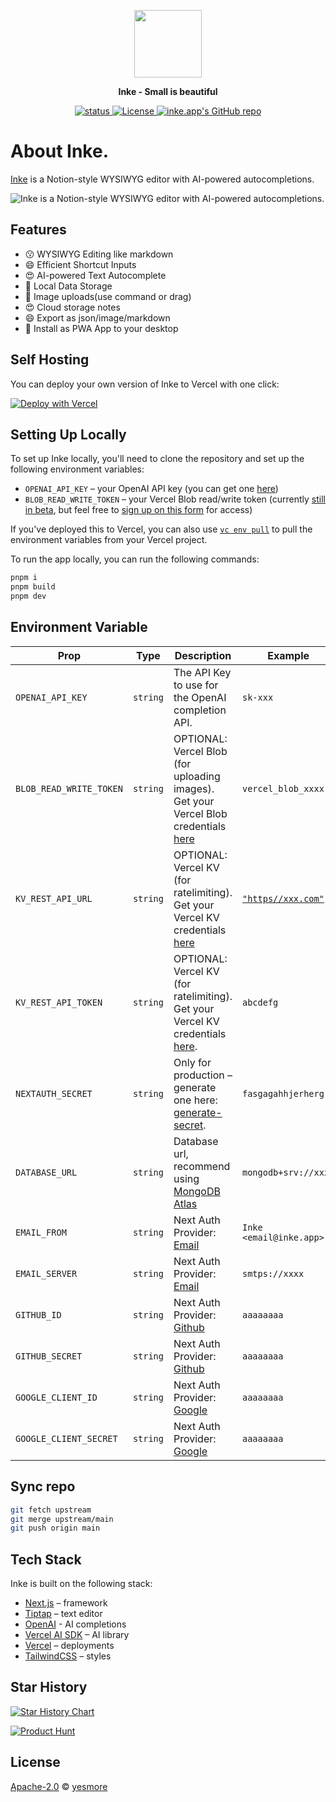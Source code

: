 <p align="center">
  <img width="108" src="https://inke.app/logo-256.png">
</p>

<p align="center"><strong> Inke - Small is beautiful</strong></p>

<p align="center">
  <a href="https://inke.app">
    <img src="https://badgen.net/https/inke.app/api/status" alt="status"/>
  </a>
  <a href="https://github.com/oiov/inke/blob/master/LICENSE">
    <img src="https://img.shields.io/github/license/oiov/inke?label=license&logo=github&color=f80&logoColor=fff" alt="License" />
  </a>
  <a href="https://github.com/yesmore/inke"><img src="https://img.shields.io/github/stars/yesmore/inke?style=social" alt="inke.app's GitHub repo"></a>
</p>


# About Inke.

[Inke](https://inke.app/) is a Notion-style WYSIWYG editor with AI-powered autocompletions.

<img alt="Inke is a Notion-style WYSIWYG editor with AI-powered autocompletions." src="https://inke.app/desktop.png">

## Features

- 😗 WYSIWYG Editing like markdown
- 😄 Efficient Shortcut Inputs
- 😍 AI-powered Text Autocomplete
- 🥰 Local Data Storage
- 🥳 Image uploads(use command or drag)
- 😍 Cloud storage notes
- 😄 Export as json/image/markdown
- 🥰 Install as PWA App to your desktop


## Self Hosting

You can deploy your own version of Inke to Vercel with one click:

[![Deploy with Vercel](https://vercel.com/button)](https://vercel.com/new/clone?repository-link=https%3A%2F%2Fgithub.com%2Fyesmore%2Finke&env=OPENAI_API_KEY&envDescription=Find%20your%20OpenAI%20API%20Key%20by%20click%20the%20right%20Learn%20More%20button.%20%20&envLink=https%3A%2F%2Fplatform.openai.com%2Faccount%2Fapi-keys&project-name=inke&repository-name=inke)

## Setting Up Locally

To set up Inke locally, you'll need to clone the repository and set up the following environment variables:

- `OPENAI_API_KEY` – your OpenAI API key (you can get one [here](https://platform.openai.com/account/api-keys))
- `BLOB_READ_WRITE_TOKEN` – your Vercel Blob read/write token (currently [still in beta](https://vercel.com/docs/storage/vercel-blob/quickstart#quickstart), but feel free to [sign up on this form](https://vercel.fyi/blob-beta) for access)

If you've deployed this to Vercel, you can also use [`vc env pull`](https://vercel.com/docs/cli/env#exporting-development-environment-variables) to pull the environment variables from your Vercel project.

To run the app locally, you can run the following commands:

```bash
pnpm i
pnpm build
pnpm dev
```

##  Environment Variable

| Prop                    | Type     | Description                                                                                                                                              | Example                                                                                                             |
| ----------------------- | -------- | -------------------------------------------------------------------------------------------------------------------------------------------------------- | ------------------------------------------------------------------------------------------------------------------- |
| `OPENAI_API_KEY`        | `string` | The API Key to use for the OpenAI completion API.                                                                                                        | `sk-xxx`                                                                                                            |
| `BLOB_READ_WRITE_TOKEN` | `string` | OPTIONAL: Vercel Blob (for uploading images). Get your Vercel Blob credentials [here](https://vercel.com/docs/storage/vercel-blob/quickstart#quickstart) | `vercel_blob_xxxx`                                                                                                  |
| `KV_REST_API_URL`       | `string` | OPTIONAL: Vercel KV (for ratelimiting). Get your Vercel KV credentials [here](https://vercel.com/docs/storage/vercel-kv/quickstart#quickstart)           | [`"https//xxx.com"`](https://github.com/steven-tey/novel/blob/main/packages/core/src/ui/editor/default-content.tsx) |
| `KV_REST_API_TOKEN`     | `string` | OPTIONAL: Vercel KV (for ratelimiting). Get your Vercel KV credentials [here](https://vercel.com/docs/storage/vercel-kv/quickstart#quickstart).          | `abcdefg`                                                                                                           |
| `NEXTAUTH_SECRET`       | `string` | Only for production – generate one here: [generate-secret](https://generate-secret.vercel.app/32).                                                       | `fasgagahhjerherg`                                                                                                  |
| `DATABASE_URL`          | `string` | Database url, recommend using [MongoDB Atlas](https://account.mongodb.com/account/login?signedOut=true)                                                  | `mongodb+srv://xxxx`                                                                                                |
| `EMAIL_FROM`            | `string` | Next Auth Provider: [Email](https://next-auth.js.org/providers/email)                                                                                    | `Inke <email@inke.app>`                                                                                             |
| `EMAIL_SERVER`          | `string` | Next Auth Provider: [Email](https://next-auth.js.org/providers/email)                                                                                    | `smtps://xxxx`                                                                                                      |
| `GITHUB_ID`             | `string` | Next Auth Provider: [Github](https://next-auth.js.org/providers/github)                                                                                  | `aaaaaaaa`                                                                                                          |
| `GITHUB_SECRET`         | `string` | Next Auth Provider: [Github](https://next-auth.js.org/providers/github)                                                                                  | `aaaaaaaa`                                                                                                          |
| `GOOGLE_CLIENT_ID`      | `string` | Next Auth Provider: [Google](https://next-auth.js.org/providers/google)                                                                                  | `aaaaaaaa`                                                                                                          |
| `GOOGLE_CLIENT_SECRET`  | `string` | Next Auth Provider: [Google](https://next-auth.js.org/providers/google)                                                                                  | `aaaaaaaa`                                                                                                          |

## Sync repo

```bash
git fetch upstream
git merge upstream/main
git push origin main
```

## Tech Stack

Inke is built on the following stack:

- [Next.js](https://nextjs.org/) – framework
- [Tiptap](https://tiptap.dev/) – text editor
- [OpenAI](https://openai.com/) - AI completions
- [Vercel AI SDK](https://sdk.vercel.ai/docs) – AI library
- [Vercel](https://vercel.com) – deployments
- [TailwindCSS](https://tailwindcss.com/) – styles

## Star History

[![Star History Chart](https://api.star-history.com/svg?repos=yesmore/inke&type=Date)](https://star-history.com/#yesmore/inke&Date)

<a href="https://www.producthunt.com/posts/inke?utm_source=badge-featured&utm_medium=badge&utm_souce=badge-inke">
  <img src="https://api.producthunt.com/widgets/embed-image/v1/featured.svg?post_id=419235&theme=light" alt="Product Hunt"/>
</a>

## License

[Apache-2.0](./LICENSE) © [yesmore](https://github.com/yesmore)

